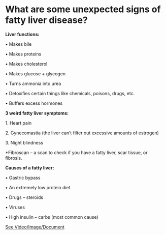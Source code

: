 # What are some unexpected signs of fatty liver disease?

**Liver functions:**

• Makes bile 

• Makes proteins 

• Makes cholesterol  

• Makes glucose + glycogen 

• Turns ammonia into urea 

• Detoxifies certain things like chemicals, poisons, drugs, etc. 

• Buffers excess hormones 

**3 weird fatty liver symptoms:**

1\. Heart pain 

2\. Gynecomastia (the liver can’t filter out excessive amounts of estrogen) 

3\. Night blindness

\*Fibroscan – a scan to check if you have a fatty liver, scar tissue, or fibrosis.

**Causes of a fatty liver:**

• Gastric bypass 

• An extremely low protein diet 

• Drugs – steroids

• Viruses 

• High insulin – carbs (most common cause)

 [See Video/Image/Document](https://hls-player.drberg.com/asset?path=migrated-assets/3-weird-signs-symptoms-of-fatty-liver-drberg)